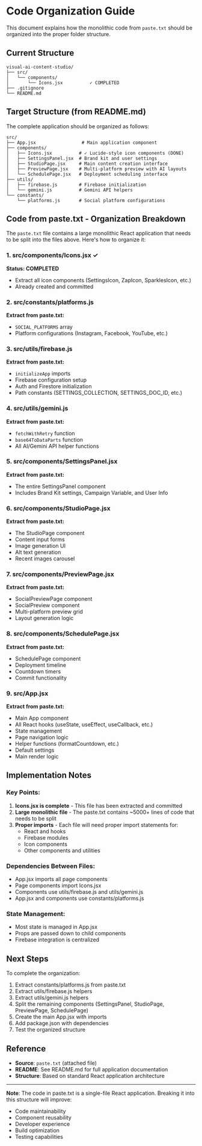 # Code Organization Guide

This document explains how the monolithic code from `paste.txt` should be organized into the proper folder structure.

## Current Structure

```
visual-ai-content-studio/
├── src/
│   └── components/
│       └── Icons.jsx          ✓ COMPLETED
├── .gitignore
└── README.md
```

## Target Structure (from README.md)

The complete application should be organized as follows:

```
src/
├── App.jsx                 # Main application component
├── components/
│   ├── Icons.jsx          # ✓ Lucide-style icon components (DONE)
│   ├── SettingsPanel.jsx  # Brand kit and user settings
│   ├── StudioPage.jsx     # Main content creation interface
│   ├── PreviewPage.jsx    # Multi-platform preview with AI layouts
│   └── SchedulePage.jsx   # Deployment scheduling interface
├── utils/
│   ├── firebase.js        # Firebase initialization
│   └── gemini.js          # Gemini API helpers
└── constants/
    └── platforms.js       # Social platform configurations
```

## Code from paste.txt - Organization Breakdown

The `paste.txt` file contains a large monolithic React application that needs to be split into the files above. Here's how to organize it:

### 1. src/components/Icons.jsx ✓
**Status: COMPLETED**
- Extract all icon components (SettingsIcon, ZapIcon, SparklesIcon, etc.)
- Already created and committed

### 2. src/constants/platforms.js
**Extract from paste.txt:**
- `SOCIAL_PLATFORMS` array
- Platform configurations (Instagram, Facebook, YouTube, etc.)

### 3. src/utils/firebase.js
**Extract from paste.txt:**
- `initializeApp` imports
- Firebase configuration setup
- Auth and Firestore initialization
- Path constants (SETTINGS_COLLECTION, SETTINGS_DOC_ID, etc.)

### 4. src/utils/gemini.js
**Extract from paste.txt:**
- `fetchWithRetry` function
- `base64ToDataParts` function
- All AI/Gemini API helper functions

### 5. src/components/SettingsPanel.jsx
**Extract from paste.txt:**
- The entire SettingsPanel component
- Includes Brand Kit settings, Campaign Variable, and User Info

### 6. src/components/StudioPage.jsx
**Extract from paste.txt:**
- The StudioPage component
- Content input forms
- Image generation UI
- Alt text generation
- Recent images carousel

### 7. src/components/PreviewPage.jsx
**Extract from paste.txt:**
- SocialPreviewPage component
- SocialPreview component
- Multi-platform preview grid
- Layout generation logic

### 8. src/components/SchedulePage.jsx
**Extract from paste.txt:**
- SchedulePage component
- Deployment timeline
- Countdown timers
- Commit functionality

### 9. src/App.jsx
**Extract from paste.txt:**
- Main App component
- All React hooks (useState, useEffect, useCallback, etc.)
- State management
- Page navigation logic
- Helper functions (formatCountdown, etc.)
- Default settings
- Main render logic

## Implementation Notes

### Key Points:
1. **Icons.jsx is complete** - This file has been extracted and committed
2. **Large monolithic file** - The paste.txt contains ~5000+ lines of code that needs to be split
3. **Proper imports** - Each file will need proper import statements for:
   - React and hooks
   - Firebase modules
   - Icon components  
   - Other components and utilities

### Dependencies Between Files:
- App.jsx imports all page components
- Page components import Icons.jsx
- Components use utils/firebase.js and utils/gemini.js
- App.jsx and components use constants/platforms.js

### State Management:
- Most state is managed in App.jsx
- Props are passed down to child components
- Firebase integration is centralized

## Next Steps

To complete the organization:

1. Extract constants/platforms.js from paste.txt
2. Extract utils/firebase.js helpers
3. Extract utils/gemini.js helpers  
4. Split the remaining components (SettingsPanel, StudioPage, PreviewPage, SchedulePage)
5. Create the main App.jsx with imports
6. Add package.json with dependencies
7. Test the organized structure

## Reference

- **Source**: `paste.txt` (attached file)
- **README**: See README.md for full application documentation
- **Structure**: Based on standard React application architecture

---

**Note**: The code in paste.txt is a single-file React application. Breaking it into this structure will improve:
- Code maintainability
- Component reusability
- Developer experience
- Build optimization
- Testing capabilities
